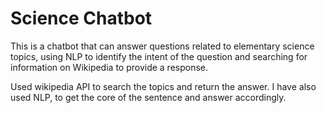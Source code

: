 # Science Chatbot
This is a chatbot that can answer questions related to elementary science topics, using NLP to identify the intent of the question and searching for information on Wikipedia to provide a response.

Used wikipedia API to search the topics and return the answer.
I have also used NLP, to get the core of the sentence and answer accordingly.
